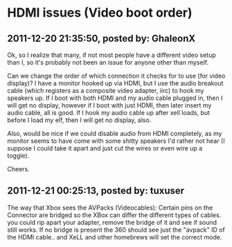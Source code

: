 # HDMI issues (Video boot order)

## 2011-12-20 21:35:50, posted by: GhaleonX

Ok, so I realize that many, if not most people have a different video setup than I, so it's probably not been an issue for anyone other than myself.  
   
 Can we change the order of which connection it checks for to use (for video display)? I have a monitor hooked up via HDMI, but I use the audio breakout cable (which registers as a composite video adapter, iirc) to hook my speakers up. If I boot with both HDMI and my audio cable plugged in, then I will get no display, however if I boot with just HDMI, then later insert my audio cable, all is good. If I hook my audio cable up after xell loads, but before I load my elf, then I will get no display, also.  
   
   
 Also, would be nice if we could disable audio from HDMI completely, as my monitor seems to have come with some shitty speakers I'd rather not hear (I suppose I could take it apart and just cut the wires or even wire up a toggle).   
   
 Cheers.

## 2011-12-21 00:25:13, posted by: tuxuser

The way that Xbox sees the AVPacks (Videocables): Certain pins on the Connector are bridged so the XBox can differ the different types of cables. you could rip apart your adapter, remove the bridge of it and see if sound still works. If no bridge is present the 360 should see just the "avpack" ID of the HDMI cable.. and XeLL and other homebrews will set the correct mode.